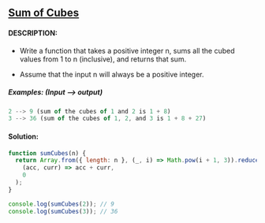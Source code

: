 ## [Sum of Cubes](https://www.codewars.com/kata/59a8570b570190d313000037)

#### DESCRIPTION:

- Write a function that takes a positive integer n, sums all the cubed values from 1 to n (inclusive), and returns that sum.

- Assume that the input n will always be a positive integer.

##### Examples: (Input --> output)

```js
2 --> 9 (sum of the cubes of 1 and 2 is 1 + 8)
3 --> 36 (sum of the cubes of 1, 2, and 3 is 1 + 8 + 27)

```

#### Solution:

```js
function sumCubes(n) {
  return Array.from({ length: n }, (_, i) => Math.pow(i + 1, 3)).reduce(
    (acc, curr) => acc + curr,
    0
  );
}

console.log(sumCubes(2)); // 9
console.log(sumCubes(3)); // 36
```
